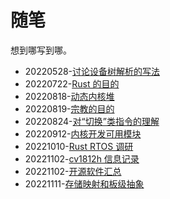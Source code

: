﻿# 随笔

想到哪写到哪。

- 20220528-[讨论设备树解析的写法](20220528-device-tree.md)
- 20220722-[Rust 的目的](20220722-jotting.md)
- 20220818-[动态内核堆](/随笔/20220818-dynamic-kernel-heap.md)
- 20220819-[宗教的目的](/随笔/20220819-perpose.md)
- 20220824-[对“切换”类指令的理解](/随笔/20220824-flow.md)
- 20220912-[内核开发可用模块](/随笔/20220912-crates.md)
- 20221010-[Rust RTOS 调研](/随笔/20221010-rust-rtos/doc.md)
- 20221102-[cv1812h 信息记录](/随笔/20221102-cv1812h.md)
- 20221102-[开源软件汇总](/随笔/20221102-opensource-software.md)
- 20221111-[存储映射和板级抽象](/随笔/20221111-mmio/doc.md)
